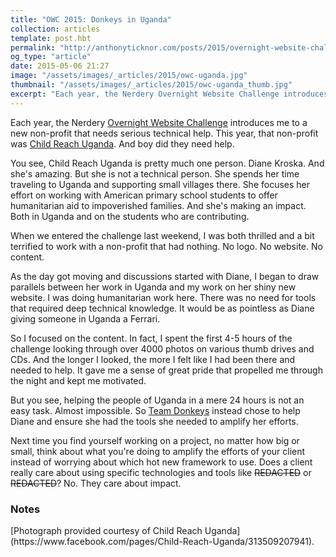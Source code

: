 ```yaml
---
title: "OWC 2015: Donkeys in Uganda"
collection: articles
template: post.hbt
permalink: "http://anthonyticknor.com/posts/2015/overnight-website-challenge-donkeys-in-uganda/"
og_type: "article"
date: 2015-05-06 21:27
image: "/assets/images/_articles/2015/owc-uganda.jpg"
thumbnail: "/assets/images/_articles/2015/owc-uganda_thumb.jpg"
excerpt: "Each year, the Nerdery Overnight Website Challenge introduces me to a new non-profit that needs serious technical help. This year, that non-profit was Child Reach Uganda."
---
```


Each year, the Nerdery [Overnight Website Challenge](http://www.overnightwebsitechallenge.com/) introduces me to a new non-profit that needs serious technical help. This year, that non-profit was [Child Reach Uganda](https://www.facebook.com/pages/Child-Reach-Uganda/313509207941). And boy did they need help.

You see, Child Reach Uganda is pretty much one person. Diane Kroska. And she's amazing. But she is not a technical person. She spends her time traveling to Uganda and supporting small villages there. She focuses her effort on working with American primary school students to offer humanitarian aid to impoverished families. And she's making an impact. Both in Uganda and on the students who are contributing.

When we entered the challenge last weekend, I was both thrilled and a bit terrified to work with a non-profit that had nothing. No logo. No website. No content.

As the day got moving and discussions started with Diane, I began to draw parallels between her work in Uganda and my work on her shiny new website. I was doing humanitarian work here. There was no need for tools that required deep technical knowledge. It would be as pointless as Diane giving someone in Uganda a Ferrari. 

So I focused on the content. In fact, I spent the first 4-5 hours of the challenge looking through over 4000 photos on various thumb drives and CDs. And the longer I looked, the more I felt like I had been there and needed to help. It gave me a sense of great pride that propelled me through the night and kept me motivated.

But you see, helping the people of Uganda in a mere 24 hours is not an easy task. Almost impossible. So [Team Donkeys](http://tc2015.overnightwebsitechallenge.com/teams/195) instead chose to help Diane and ensure she had the tools she needed to amplify her efforts. 

Next time you find yourself working on a project, no matter how big or small, think about what you're doing to amplify the efforts of your client instead of worrying about which hot new framework to use. Does a client really care about using specific technologies and tools like <s>REDACTED</s> or <s>REDACTED</s>? No. They care about impact.

### Notes

<div class="attribution">
[Photograph provided courtesy of Child Reach Uganda](https://www.facebook.com/pages/Child-Reach-Uganda/313509207941). 
</div>